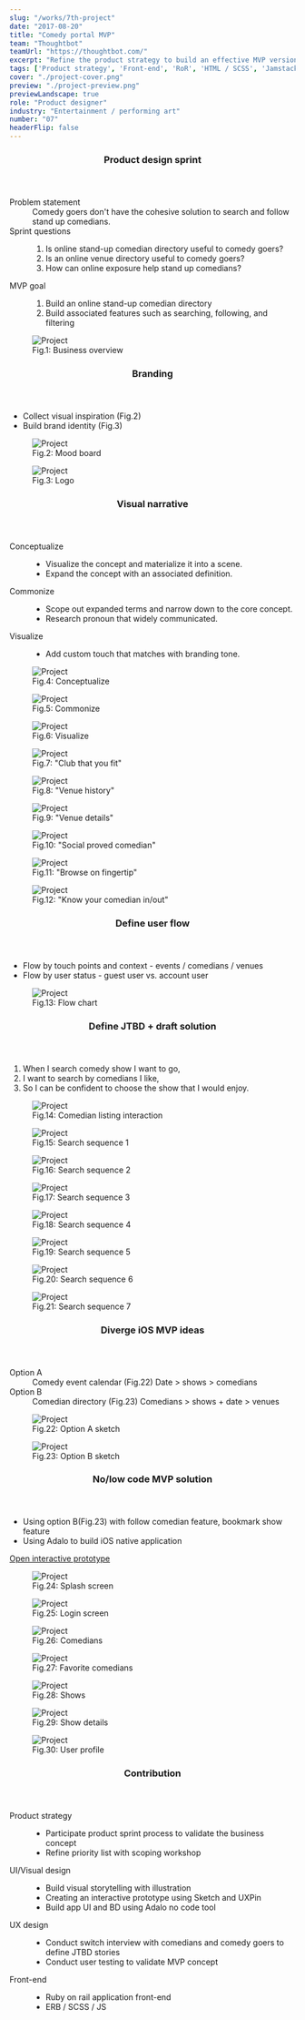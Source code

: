 ```yaml
---
slug: "/works/7th-project"
date: "2017-08-20"
title: "Comedy portal MVP"
team: "Thoughtbot"
teamUrl: "https://thoughtbot.com/"
excerpt: "Refine the product strategy to build an effective MVP version of web app and native app along with the landing pages."
tags: ['Product strategy', 'Front-end', 'RoR', 'HTML / SCSS', 'Jamstack', 'UI design', 'Branding', 'Illustration', 'Visual narrative', 'User test', 'iOS HIG', 'No code', 'Adalo']
cover: "./project-cover.png"
preview: "./project-preview.png"
previewLandscape: true
role: "Product designer"
industry: "Entertainment / performing art"
number: "07"
headerFlip: false
---
```


<div class="content-section project-content project-content--4/6 project-content--flipped">
  <div class="project-content__column">
    <header class="content-section__header">
      <h3 class="h3">Product design sprint</h3>
    </header>
    <dl>
      <dt>Problem statement</dt>
      <dd>
        Comedy goers don't have the cohesive solution to search and follow stand up comedians.
      </dd>
      <dt>Sprint questions</dt>
      <dd>
        <ol class="ordered-list">
          <li>Is online stand-up comedian directory useful to comedy goers?</li>
          <li>Is an online venue directory useful to comedy goers?</li>
          <li>How can online exposure help stand up comedians?</li>
        </ol>
      </dd>
      <dt>MVP goal</dt>
      <dd>
        <ol class="ordered-list">
          <li>Build an online stand-up comedian directory</li>
          <li>Build associated features such as searching, following, and filtering</li>
        </ol>
      </dd>
    </dl>
  </div>
  <div class="project-content__column project-content__image project-content__image--landscape">
    <figure class="project-content__figure">
      <img src="./project01.png" alt="Project" />
      <figcaption>Fig.1: Business overview</figcaption>
    </figure>
  </div>
</div>
<div class="content-section project-content project-content--4/6">
  <div class="project-content__column">
    <header class="content-section__header">
      <h3 class="h3">Branding</h3>
    </header>
    <ul class="bulleted-list">
      <li>Collect visual inspiration (Fig.2)</li>
      <li>Build brand identity (Fig.3)</li>
    </ul>
  </div>
  <div class="project-content__column project-content__image project-content__image--2">
    <figure class="project-content__figure">
      <img src="./project02.png" alt="Project"/>
      <figcaption>Fig.2: Mood board</figcaption>
    </figure>
    <figure class="project-content__figure">
      <img src="./project03.png" alt="Project"/>
      <figcaption>Fig.3: Logo</figcaption>
    </figure>
  </div>
</div>
<div class="content-section project-content">
  <div class="project-content__column">
    <header class="content-section__header">
      <h3 class="h3">Visual narrative</h3>
    </header>
    <dl>
      <dt>Conceptualize</dt>
      <dd>
        <ul class="bulleted-list">
          <li>Visualize the concept and materialize it into a scene.</li>
          <li>Expand the concept with an associated definition.</li>
        </ul>
      </dd>
      <dt>Commonize</dt>
      <dd>
        <ul class="bulleted-list">
          <li>Scope out expanded terms and narrow down to the core concept.</li>
          <li>Research pronoun that widely communicated.</li>
        </ul>
      </dd>
      <dt>Visualize</dt>
      <dd>
        <ul class="bulleted-list">
          <li>Add custom touch that matches with branding tone.</li>
        </ul>
      </dd>
    </dl>
  </div>
  <div class="project-content__column project-content__image project-content__image--block">
    <figure class="project-content__figure">
      <img src="./project22.png" alt="Project"/>
      <figcaption>Fig.4: Conceptualize</figcaption>
    </figure>
    <figure class="project-content__figure">
      <img src="./project23.png" alt="Project"/>
      <figcaption>Fig.5: Commonize</figcaption>
    </figure>
    <figure class="project-content__figure">
      <img src="./project24.png" alt="Project"/>
      <figcaption>Fig.6: Visualize</figcaption>
    </figure>
  </div>
</div>
<div class="content-section project-content md:-mt-16">
  <div class="project-content__column project-content__image project-content__image--block">
    <figure class="project-content__figure">
      <img src="./project25.png" alt="Project"/>
      <figcaption>Fig.7: "Club that you fit"</figcaption>
    </figure>
    <figure class="project-content__figure">
      <img src="./project26.png" alt="Project"/>
      <figcaption>Fig.8: "Venue history"</figcaption>
    </figure>
    <figure class="project-content__figure">
      <img src="./project27.png" alt="Project"/>
      <figcaption>Fig.9: "Venue details"</figcaption>
    </figure>
  </div>
</div>
<div class="content-section project-content md:-mt-16">
  <div class="project-content__column project-content__image project-content__image--block">
    <figure class="project-content__figure">
      <img src="./project28.png" alt="Project"/>
      <figcaption>Fig.10: "Social proved comedian"</figcaption>
    </figure>
    <figure class="project-content__figure">
      <img src="./project29.png" alt="Project"/>
      <figcaption>Fig.11: "Browse on fingertip"</figcaption>
    </figure>
    <figure class="project-content__figure">
      <img src="./project30.png" alt="Project"/>
      <figcaption>Fig.12: "Know your comedian in/out"</figcaption>
    </figure>
  </div>
</div>
<div class="content-section project-content">
  <div class="project-content__column">
    <header class="content-section__header">
      <h3 class="h3">Define user flow</h3>
    </header>
    <ul class="bulleted-list">
      <li>Flow by touch points and context - <span class="text-red-500">events / comedians / venues</span></li>
      <li>Flow by user status - <span class="text-red-500">guest user vs. account user</span></li>
    </ul>
  </div>
  <div class="project-content__column project-content__image project-content__image--1">
    <figure class="project-content__figure">
      <img src="./project04.png" alt="Project"/>
      <figcaption>Fig.13: Flow chart</figcaption>
    </figure>
  </div>
</div>
<div class="content-section project-content">
  <div class="project-content__column">
    <header class="content-section__header">
      <h3 class="h3">Define JTBD + draft solution</h3>
    </header>
    <ol class="ordered-list">
      <li>When <span class="text-red-500">I search comedy show I want to go,</span></li>
      <li>I want <span class="text-red-500">to search by comedians I like,</span></li>
      <li>So I can <span class="text-red-500">be confident to choose the show that I would enjoy.</span></li>
    </ol>
  </div>
  <div class="project-content__column project-content__image project-content__image--block">
    <figure class="project-content__figure project-content__figure--gif">
      <img src="./project21.gif" alt="Project" />
      <figcaption>Fig.14: Comedian listing interaction</figcaption>
    </figure>
    <figure class="project-content__figure">
      <img src="./project14.png" alt="Project" />
      <figcaption>Fig.15: Search sequence 1</figcaption>
    </figure>
    <figure class="project-content__figure">
      <img src="./project15.png" alt="Project" />
      <figcaption>Fig.16: Search sequence 2</figcaption>
    </figure>
    <figure class="project-content__figure">
      <img src="./project16.png" alt="Project" />
      <figcaption>Fig.17: Search sequence 3</figcaption>
    </figure>
    <figure class="project-content__figure">
      <img src="./project17.png" alt="Project" />
      <figcaption>Fig.18: Search sequence 4</figcaption>
    </figure>
    <figure class="project-content__figure">
      <img src="./project18.png" alt="Project" />
      <figcaption>Fig.19: Search sequence 5</figcaption>
    </figure>
    <figure class="project-content__figure">
      <img src="./project19.png" alt="Project" />
      <figcaption>Fig.20: Search sequence 6</figcaption>
    </figure>
    <figure class="project-content__figure">
      <img src="./project20.png" alt="Project" />
      <figcaption>Fig.21: Search sequence 7</figcaption>
    </figure>
  </div>
</div>
<div class="content-section project-content">
  <div class="project-content__column">
    <header class="content-section__header">
      <h3 class="h3">Diverge iOS MVP ideas</h3>
    </header>
    <dl>
      <dt>Option A</dt>
      <dd>
        Comedy event calendar (Fig.22) <span class="text-red-500">Date > shows > comedians</span>
      </dd>
      <dt>Option B</dt>
      <dd>
        Comedian directory (Fig.23) <span class="text-red-500">Comedians > shows + date > venues</span>
      </dd>
    </dl>
  </div>
  <div class="project-content__column project-content__image project-content__image--2">
    <figure class="project-content__figure">
      <img src="./project05.png" alt="Project"/>
      <figcaption>Fig.22: Option A sketch</figcaption>
    </figure>
    <figure class="project-content__figure">
      <img src="./project05a.png" alt="Project"/>
      <figcaption>Fig.23: Option B sketch</figcaption>
    </figure>
  </div>
</div>
<div class="content-section project-content">
  <div class="project-content__column">
    <header class="content-section__header">
      <h3 class="h3">No/low code MVP solution</h3>
    </header>
    <ul class="bulleted-list">
      <li>Using option B(Fig.23) with follow comedian feature, bookmark show feature</li>
      <li>Using Adalo to build iOS native application</li>
    </ul>
    <a href="https://previewer.adalo.com/02ec3aac-1e4b-4187-a1dc-d6b5fa16c346" target="_blank" rel="noreferrer" class="button button--ghost button--sm mt-4">Open interactive prototype</a>
  </div>
  <div class="project-content__column project-content__image project-content__image--block">
    <figure class="project-content__figure">
      <img src="./project06.png" alt="Project" />
      <figcaption>Fig.24: Splash screen</figcaption>
    </figure>
    <figure class="project-content__figure">
      <img src="./project07.png" alt="Project" />
      <figcaption>Fig.25: Login screen</figcaption>
    </figure>
    <figure class="project-content__figure">
      <img src="./project08.png" alt="Project" />
      <figcaption>Fig.26: Comedians</figcaption>
    </figure>
    <figure class="project-content__figure">
      <img src="./project09.png" alt="Project" />
      <figcaption>Fig.27: Favorite comedians</figcaption>
    </figure>
    <figure class="project-content__figure">
      <img src="./project11.png" alt="Project" />
      <figcaption>Fig.28: Shows</figcaption>
    </figure>
    <figure class="project-content__figure">
      <img src="./project12.png" alt="Project" />
      <figcaption>Fig.29: Show details</figcaption>
    </figure>
    <figure class="project-content__figure">
      <img src="./project13.png" alt="Project" />
      <figcaption>Fig.30: User profile</figcaption>
    </figure>
  </div>
</div>
<div class="content-section project-content">
  <div class="project-content__column">
    <header class="content-section__header">
      <h3 class="h3">Contribution</h3>
    </header>
    <dl class="project-content__card">
      <dt>Product strategy</dt>
      <dd>
        <ul class="bulleted-list">
          <li>Participate product sprint process to validate the business concept</li>
          <li>Refine priority list with scoping workshop</li>
        </ul>
      </dd>
      <dt>UI/Visual design</dt>
      <dd>
        <ul class="bulleted-list">
          <li>Build visual storytelling with illustration</li>
          <li>Creating an interactive prototype using Sketch and UXPin</li>
          <li>Build app UI and BD using Adalo no code tool</li>
        </ul>
      </dd>
      <dt>UX design</dt>
      <dd>
        <ul class="bulleted-list">
          <li>Conduct switch interview with comedians and comedy goers to define JTBD stories</li>
          <li>Conduct user testing to validate MVP concept</li>
        </ul>
      </dd>
      <dt>Front-end</dt>
      <dd>
        <ul class="bulleted-list">
          <li>Ruby on rail application front-end</li>
          <li>ERB / SCSS / JS</li>
        </ul>
      </dd>
    </dl>
  </div>
</div>
